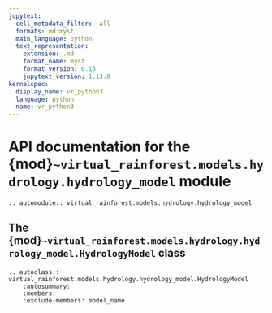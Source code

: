 ```yaml
---
jupytext:
  cell_metadata_filter: -all
  formats: md:myst
  main_language: python
  text_representation:
    extension: .md
    format_name: myst
    format_version: 0.13
    jupytext_version: 1.13.8
kernelspec:
  display_name: vr_python3
  language: python
  name: vr_python3
---
```


<!-- markdownlint-disable-next-line  MD013 -->
# API documentation for the {mod}`~virtual_rainforest.models.hydrology.hydrology_model` module

```{eval-rst}
.. automodule:: virtual_rainforest.models.hydrology.hydrology_model
```

<!-- markdownlint-disable-next-line  MD013 -->
## The {mod}`~virtual_rainforest.models.hydrology.hydrology_model.HydrologyModel` class

```{eval-rst}
.. autoclass:: virtual_rainforest.models.hydrology.hydrology_model.HydrologyModel
    :autosummary:
    :members:
    :exclude-members: model_name
```
